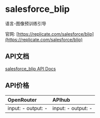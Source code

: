 # salesforce_blip

语言-图像预训练引导

官网: [https://replicate.com/salesforce/blip](https://replicate.com/salesforce/blip)

## API文档

[salesforce_blip API Docs](../apis/zh/salesforce_blip.md)

## API价格

| OpenRouter | APIhub |
|:---|:---|
| input: - output: - | input: - output: - |
